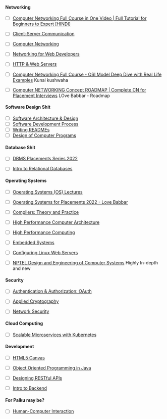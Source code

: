 #### Networking
- [ ] [Computer Networking Full Course in One Video | Full Tutorial for Beginners to Expert [HINDI]](https://www.youtube.com/watch?v=L3ZzkOTDins)
- [ ] [Client-Server Communication](https://www.udacity.com/course/client-server-communication--ud897) 
- [ ] [Computer Networking](https://www.udacity.com/course/computer-networking--ud436)
- [ ] [Networking for Web Developers](https://www.udacity.com/course/networking-for-web-developers--ud256)
- [ ] [HTTP & Web Servers](https://www.udacity.com/course/http-web-servers--ud303)

- [ ] [Computer Networking Full Course - OSI Model Deep Dive with Real Life Examples](https://www.youtube.com/watch?v=IPvYjXCsTg8) Kunal kushwaha
- [ ] [Computer NETWORKING Concept ROADMAP | Complete CN for Placement Interviews](https://www.youtube.com/watch?v=oYeJoJXIP9Q) LOve Babbar - Roadmap


#### Software Design Shit
- [ ] [Software Architecture & Design](https://www.udacity.com/course/software-architecture-design--ud821)
- [ ] [Software Development Process](https://www.udacity.com/course/software-development-process--ud805)
- [ ] [Writing READMEs](https://www.udacity.com/course/writing-readmes--ud777)
- [ ] [Design of Computer Programs](https://www.udacity.com/course/design-of-computer-programs--cs212)

#### Database Shit
- [ ] [DBMS Placements Series 2022](https://www.youtube.com/playlist?list=PLDzeHZWIZsTpukecmA2p5rhHM14bl2dHU)
- [ ] [Intro to Relational Databases](https://www.udacity.com/course/intro-to-relational-databases--ud197)


#### Operating Systems
- [ ] [Operating Systems (OS) Lectures](https://www.youtube.com/playlist?list=PLDW872573QAb4bj0URobvQTD41IV6gRkx)
- [ ] [Operating Systems for Placements 2022 - Love Babbar](https://www.youtube.com/playlist?list=PLDzeHZWIZsTr3nwuTegHLa2qlI81QweYG) 

- [ ] [Compilers: Theory and Practice](https://www.udacity.com/course/compilers-theory-and-practice--ud168)
- [ ] [High Performance Computer Architecture](https://www.udacity.com/course/high-performance-computer-architecture--ud007)
- [ ] [High Performance Computing](https://www.udacity.com/course/high-performance-computing--ud281)
- [ ] [Embedded Systems](https://www.udacity.com/course/embedded-systems--ud169)
- [ ] [Configuring Linux Web Servers](https://www.udacity.com/course/configuring-linux-web-servers--ud299)
- [ ] [NPTEL Design and Engineering of Computer Systems](https://www.youtube.com/playlist?list=PLDW872573QAZNlUzWVzoU8cCadXg1NUGK) Highly In-depth and new 


#### Security
- [ ] [Authentication & Authorization: OAuth](https://www.udacity.com/course/authentication-authorization-oauth--ud330)
- [ ] [Applied Cryptography](https://www.udacity.com/course/applied-cryptography--cs387)
- [ ] [Network Security](https://www.udacity.com/course/network-security--ud199)


#### Cloud Computing
- [ ] [Scalable Microservices with Kubernetes](https://www.udacity.com/course/scalable-microservices-with-kubernetes--ud615)


#### Development
- [ ] [HTML5 Canvas](https://www.udacity.com/course/html5-canvas--ud292)
- [ ] [Object Oriented Programming in Java](https://www.udacity.com/course/object-oriented-programming-in-java--ud283)
- [ ] [Designing RESTful APIs](https://www.udacity.com/course/designing-restful-apis--ud388)
- [ ] [Intro to Backend](https://www.udacity.com/course/intro-to-backend--ud171)


#### For Palku may be?
- [ ] [Human-Computer Interaction](https://www.udacity.com/course/human-computer-interaction--ud400)

